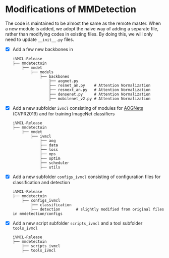 # Modifications of MMDetection

The code is maintained to be almost the same as the remote master. When a new module is added, we adopt the naive way of adding a separate file, rather than modifying codes in existing files. By doing this, we will only need to update `__init__.py` files.

- [x] Add a few new backbones in
    ```
    iVMCL-Release
    ├── mmdetectoin
        ├── mmdet
            ├── models
                ├── backbones
                    ├── aognet.py
                    ├── resnet_an.py    # Attention Normalization
                    ├── resnext_an.py   # Attention Normalization
                    ├── densenet.py     # Attention Normalization
                    ├── mobilenet_v2.py # Attention Normalization
    ```

- [x] Add a new subfolder `ivmcl` consisting of modules for [AOGNets](https://openaccess.thecvf.com/content_CVPR_2019/papers/Li_AOGNets_Compositional_Grammatical_Architectures_for_Deep_Learning_CVPR_2019_paper.pdf) (CVPR2019) and for training ImageNet classifiers
    ```
    iVMCL-Release
    ├── mmdetectoin
        ├── mmdet
            ├── ivmcl
                ├── aog
                ├── data
                ├── loss
                ├── ops
                ├── optim
                ├── scheduler
                ├── utils
    ```

- [x] Add a new subfolder `configs_ivmcl` consisting of configuration files for classification and detection
    ```
    iVMCL-Release
    ├── mmdetectoin
        ├── configs_ivmcl
            ├── classification
            ├── detection       # slightly modified from original files in mmdetection/configs
    ```

- [x] Add a new script subfolder `scripts_ivmcl` and a tool subfolder `tools_ivmcl`
    ```
    iVMCL-Release
    ├── mmdetectoin
        ├── scripts_ivmcl
        ├── tools_ivmcl
    ```
